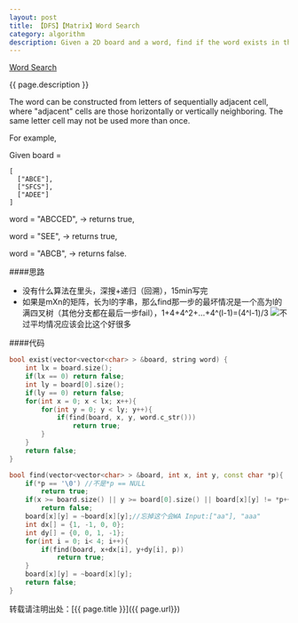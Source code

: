 ```yaml
---
layout: post
title: 【DFS】【Matrix】Word Search
category: algorithm
description: Given a 2D board and a word, find if the word exists in the grid.
---
```

[Word Search](https://oj.leetcode.com/problems/word-search/)

{{ page.description }}

The word can be constructed from letters of sequentially adjacent cell, where "adjacent" cells are those horizontally or vertically neighboring. The same letter cell may not be used more than once.

For example,

Given board =

```
[
  ["ABCE"],
  ["SFCS"],
  ["ADEE"]
]
```
word = "ABCCED", -> returns true,

word = "SEE", -> returns true,

word = "ABCB", -> returns false.

####思路
- 没有什么算法在里头，深搜+递归（回溯），15min写完
- 如果是mXn的矩阵，长为l的字串，那么find那一步的最坏情况是一个高为l的满四叉树（其他分支都在最后一步fail），1+4+4^2+...+4^(l-1)=(4^l-1)/3
![](http://upload.wikimedia.org/math/6/1/6/61678cc844f354ce4114e6d4fd1e782b.png)不过平均情况应该会比这个好很多

####代码
```cpp
bool exist(vector<vector<char> > &board, string word) {
    int lx = board.size();
    if(lx == 0) return false;
    int ly = board[0].size();
    if(ly == 0) return false;
    for(int x = 0; x < lx; x++){
        for(int y = 0; y < ly; y++){
            if(find(board, x, y, word.c_str()))
                return true;
        }
    }
    return false;
}

bool find(vector<vector<char> > &board, int x, int y, const char *p){
    if(*p == '\0') //不是*p == NULL
        return true;
    if(x >= board.size() || y >= board[0].size() || board[x][y] != *p++)
        return false;
    board[x][y] = ~board[x][y];//忘掉这个会WA Input:["aa"], "aaa"
    int dx[] = {1, -1, 0, 0};
    int dy[] = {0, 0, 1, -1};
    for(int i = 0; i< 4; i++){
        if(find(board, x+dx[i], y+dy[i], p))
            return true;
    }
    board[x][y] = ~board[x][y];
    return false;
}
```

转载请注明出处：[{{ page.title }}]({{ page.url}})



